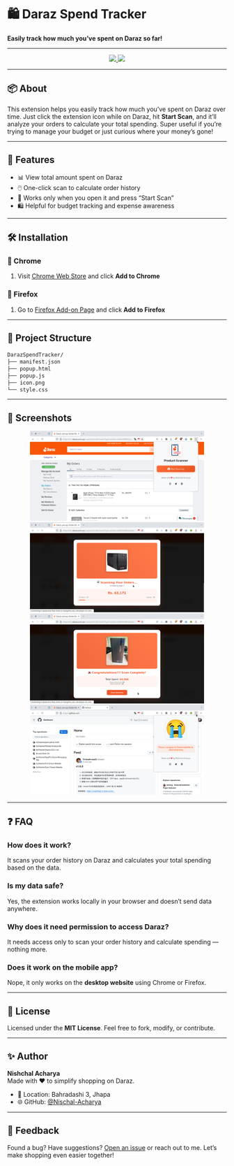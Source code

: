# 🛍️ Daraz Spend Tracker

**Easily track how much you’ve spent on Daraz so far!**

---

<p align="center">
  <a href="https://addons.mozilla.org/en-US/firefox/addon/daraz-spend-tracker/">
    <img src="https://img.shields.io/badge/Install%20on-Firefox-orange?style=for-the-badge&logo=firefox"/>
  </a>
  <a href="https://chrome.google.com/webstore/detail/daraz-spend-tracker/iiijncdfcdchpeiphhlodlkfgkjbpjhj">
    <img src="https://img.shields.io/badge/Install%20on-Chrome-green?style=for-the-badge&logo=googlechrome"/>
  </a>
</p>

---

## 📦 About
This extension helps you easily track how much you’ve spent on Daraz over time. Just click the extension icon while on Daraz, hit **Start Scan**, and it’ll analyze your orders to calculate your total spending. Super useful if you’re trying to manage your budget or just curious where your money’s gone!

---

## 🚀 Features
- 📊 View total amount spent on Daraz
- 🖱️ One-click scan to calculate order history
- 🧠 Works only when you open it and press “Start Scan”
- 🛍️ Helpful for budget tracking and expense awareness

---

## 🛠️ Installation

### 🧩 Chrome
1. Visit [Chrome Web Store](https://chrome.google.com/webstore/detail/daraz-spend-tracker/iiijncdfcdchpeiphhlodlkfgkjbpjhj) and click **Add to Chrome**

### 🦊 Firefox
1. Go to [Firefox Add-on Page](https://addons.mozilla.org/en-US/firefox/addon/daraz-spend-tracker/) and click **Add to Firefox**

---

## 📂 Project Structure
```
DarazSpendTracker/
├── manifest.json
├── popup.html
├── popup.js
├── icon.png
└── style.css
```

---

## 📸 Screenshots
<p align="center">
  <img src="screenshots/1.png" width="400" />
  <img src="screenshots/2.png" width="400" />
  <br/>
  <img src="screenshots/3.png" width="400" />
  <img src="screenshots/4.png" width="400" />
</p>

---

## ❓ FAQ

### How does it work?
It scans your order history on Daraz and calculates your total spending based on the data.

### Is my data safe?
Yes, the extension works locally in your browser and doesn’t send data anywhere.

### Why does it need permission to access Daraz?
It needs access only to scan your order history and calculate spending — nothing more.

### Does it work on the mobile app?
Nope, it only works on the **desktop website** using Chrome or Firefox.

---

## 📜 License
Licensed under the **MIT License**. Feel free to fork, modify, or contribute.

---

## ✨ Author
**Nishchal Acharya**  
Made with ❤️ to simplify shopping on Daraz.

- 📍 Location: Bahradashi 3, Jhapa
- 🌐 GitHub: [@Nischal-Acharya](https://github.com/Nischal-Acharya)

---

## 💬 Feedback
Found a bug? Have suggestions? [Open an issue](https://github.com/Nischal-Acharya) or reach out to me. Let’s make shopping even easier together!

